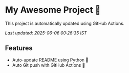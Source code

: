 # My Awesome Project 🚀

This project is automatically updated using GitHub Actions.

_Last updated: 2025-06-06 00:26:35 IST_

## Features
- Auto-update README using Python 🐍
- Auto Git push with GitHub Actions 🤖
